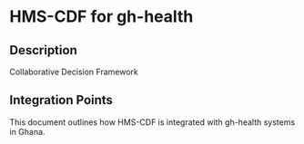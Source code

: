 # HMS-CDF for gh-health

## Description

Collaborative Decision Framework

## Integration Points

This document outlines how HMS-CDF is integrated with gh-health systems in Ghana.
